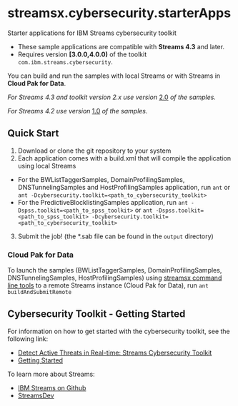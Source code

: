 # streamsx.cybersecurity.starterApps
Starter applications for IBM Streams cybersecurity toolkit

* These sample applications are compatible with **Streams 4.3** and later.
* Requires version **[3.0.0,4.0.0)** of the toolkit `com.ibm.streams.cybersecurity`.

You can build and run the samples with local Streams or with Streams in **Cloud Pak for Data**.

*For Streams 4.3 and toolkit version 2.x use version* [2.0](https://github.com/IBMStreams/streamsx.cybersecurity.starterApps/tree/v2.0.0) *of the samples.*

*For Streams 4.2 use version* [1.0](https://github.com/IBMStreams/streamsx.cybersecurity.starterApps/tree/v1.0.0) *of the samples.*

## Quick Start

 1. Download or clone the git repository to your system
 2. Each application comes with a build.xml that will compile the application using local Streams
   - For the BWListTaggerSamples, DomainProfilingSamples, DNSTunnelingSamples and HostProfilingSamples application, run `ant` or `ant -Dcybersecurity.toolkit=<path_to_cybersecurity_toolkit>`
   - For the PredictiveBlocklistingSamples application, run `ant -Dspss.toolkit=<path_to_spss_toolkit>`  or `ant -Dspss.toolkit=<path_to_spss_toolkit> -Dcybersecurity.toolkit=<path_to_cybersecurity_toolkit>`
 3. Submit the job! (the *.sab file can be found in the `output` directory)

### Cloud Pak for Data

To launch the samples (BWListTaggerSamples, DomainProfilingSamples, DNSTunnelingSamples, HostProfilingSamples) using [streamsx command line tools](https://streamsxtopology.readthedocs.io/en/stable/scripts/streamtool.html) to a remote Streams instance (Cloud Pak for Data),
run `ant buildAndSubmitRemote`

## Cybersecurity Toolkit - Getting Started

For information on how to get started with the cybersecurity toolkit, see the following link:
* [Detect Active Threats in Real-time: Streams Cybersecurity Toolkit](https://developer.ibm.com/streamsdev/docs/detect-active-threats-real-time-streams-cybersecurity-toolkit/)
* [Getting Started](http://ibmstreams.github.io/streamsx.documentation/docs/4.1/cybersecurity/cybersecurity-getting-started/)

To learn more about Streams:
* [IBM Streams on Github](http://ibmstreams.github.io)
* [StreamsDev](https://developer.ibm.com/streamsdev/)
